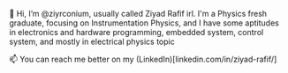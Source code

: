 👋 Hi, I’m @ziyrconium, usually called Ziyad Rafif irl. I'm a Physics fresh graduate, focusing on Instrumentation Physics, and I have some aptitudes in electronics and hardware programming, embedded system, control system, and mostly in electrical physics topic

📫 You can reach me better on my (LinkedIn)[linkedin.com/in/ziyad-rafif/]

<!---
ziyrconium/ziyrconium is a ✨ special ✨ repository because its `README.md` (this file) appears on your GitHub profile.
You can click the Preview link to take a look at your changes.
--->
